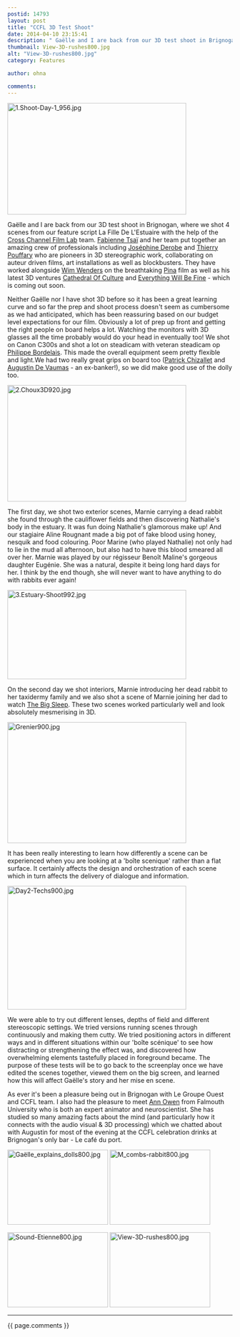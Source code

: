 ```yaml
---
postid: 14793
layout: post
title: "CCFL 3D Test Shoot"
date: 2014-04-10 23:15:41
description: " Gaëlle and I are back from our 3D test shoot in Brignogan, where we shot 4 scenes from our feature script La Fille De L&#8217;Estuaire with the help of the Cross Channel Film Lab team. Fabienne Tsaï and her&#8230;"
thumbnail: View-3D-rushes800.jpg
alt: "View-3D-rushes800.jpg"
category: Features

author: ohna

comments:
---
```


<p><a href="{{ site.baseurl }}/assets_c/2014/04/1.Shoot-Day-1_956-768.html" onclick="window.open('{{ site.baseurl }}/assets_c/2014/04/1.Shoot-Day-1_956-768.html','popup','width=956,height=599,scrollbars=no,resizable=no,toolbar=no,directories=no,location=no,menubar=no,status=no,left=0,top=0'); return false"><img src="{{ site.baseurl }}/assets_c/2014/04/1.Shoot-Day-1_956-thumb-400x250-768.jpg" width="400" height="250" alt="1.Shoot-Day-1_956.jpg" class="mt-image-none" style="" /></a></p>

<p>Gaëlle and I are back from our 3D test shoot in Brignogan, where we shot 4 scenes from our feature script La Fille De <span class="caps">L'E</span>stuaire with the help of the <a href="http://crosschannelfilmlab.com/">Cross Channel Film Lab</a> team. <a href="http://crosschannelfilmlab.com/fabienne-tsai/">Fabienne Tsaï</a> and her team put together an amazing crew of professionals including <a href="http://lemag3d.orange.fr/le-guide/guide-la-3d-comment-ca-marche/chapitre-3-des-professionnels-a-votre-secours/profession-stereographe-josephine-derobe/">Joséphine Derobe</a> and <a href="http://en.unifrance.org/directories/person/384374/thierry-pouffary">Thierry Pouffary</a> who are pioneers in 3D stereographic work, collaborating on auteur driven films, art installations as well as blockbusters. They have worked alongside <a href="http://www.wim-wenders.com/">Wim Wenders</a> on the breathtaking <a href="http://www.imdb.com/title/tt1440266/?ref_=nm_flmg_dr_4">Pina</a> film as well as his latest 3D ventures <a href="http://www.berlinale.de/en/archiv/jahresarchive/2014/02_programm_2014/02_Filmdatenblatt_2014_20148258.php#tab=video25">Cathedral Of Culture</a> and <a href="http://www.imdb.com/title/tt1707380/?ref_=nm_flmg_dr_1">Everything Will Be Fine</a> - which is coming out soon.</p>



<p>Neither Gaëlle nor I have shot 3D before so it has been a great learning curve and so far the prep and shoot process doesn't seem as cumbersome as we had anticipated, which has been reassuring based on our budget level expectations for our film. Obviously a lot of prep up front and getting the right people on board helps a lot. Watching the monitors with 3D glasses all the time probably would do your head in eventually too! We shot on Canon <span class="caps">C300</span>s and shot a lot on steadicam with veteran steadicam op <a href="https://www.youtube.com/watch?v=Nj9cTBqMjWY">Philippe Bordelais</a>. This made the overall equipment seem pretty flexible and light.We had two really great grips on board too (<a href="http://www.imdb.com/name/nm1006723/?ref_=fn_al_nm_1">Patrick Chizallet</a> and <a href="http://www.imdb.com/name/nm5304993/">Augustin De Vaumas</a> - an ex-banker!), so we did make good use of the dolly too. </p>

<p><a href="{{ site.baseurl }}/assets_c/2014/04/2.Choux3D920-771.html" onclick="window.open('{{ site.baseurl }}/assets_c/2014/04/2.Choux3D920-771.html','popup','width=920,height=602,scrollbars=no,resizable=no,toolbar=no,directories=no,location=no,menubar=no,status=no,left=0,top=0'); return false"><img src="{{ site.baseurl }}/assets_c/2014/04/2.Choux3D920-thumb-400x261-771.jpg" width="400" height="261" alt="2.Choux3D920.jpg" class="mt-image-none" style="" /></a></p>

<p>The first day, we shot two exterior scenes, Marnie carrying a dead rabbit she found through the cauliflower fields and then discovering Nathalie's body in the estuary. It was fun doing Nathalie's glamorous make up! And our stagiaire Aline Rougnant made a big pot of fake blood using honey, nesquik and food colouring. Poor Marine (who played Nathalie) not only had to lie in the mud all afternoon, but also had to have this blood smeared all over her. Marnie was played by our régisseur Benoît Maline's gorgeous daughter Eugénie. She was a natural, despite it being long hard days for her. I think by the end though, she will never want to have anything to do with rabbits ever again!</p>

<p><a href="{{ site.baseurl }}/assets_c/2014/04/3.Estuary-Shoot992-774.html" onclick="window.open('{{ site.baseurl }}/assets_c/2014/04/3.Estuary-Shoot992-774.html','popup','width=992,height=496,scrollbars=no,resizable=no,toolbar=no,directories=no,location=no,menubar=no,status=no,left=0,top=0'); return false"><img src="{{ site.baseurl }}/assets_c/2014/04/3.Estuary-Shoot992-thumb-400x200-774.jpg" width="400" height="200" alt="3.Estuary-Shoot992.jpg" class="mt-image-none" style="" /></a></p>

<p>On the second day we shot interiors, Marnie introducing her dead rabbit to her taxidermy family and we also shot a scene of Marnie joining her dad to watch <a href="http://en.wikipedia.org/wiki/The_Big_Sleep_%281946_film%29">The Big Sleep</a>. These two scenes worked particularly well and look absolutely mesmerising in 3D. </p>

<p><a href="{{ site.baseurl }}/assets_c/2014/04/Grenier900-778.html" onclick="window.open('{{ site.baseurl }}/assets_c/2014/04/Grenier900-778.html','popup','width=900,height=611,scrollbars=no,resizable=no,toolbar=no,directories=no,location=no,menubar=no,status=no,left=0,top=0'); return false"><img src="{{ site.baseurl }}/assets_c/2014/04/Grenier900-thumb-400x271-778.jpg" width="400" height="271" alt="Grenier900.jpg" class="mt-image-none" style="" /></a> </p>

<p>It has been really interesting to learn how differently a scene can be experienced when you are looking at a 'boîte scenique' rather than a flat surface. It certainly affects the design and orchestration of each scene which in turn affects the delivery of dialogue and information.</p>

<p><a href="{{ site.baseurl }}/assets_c/2014/04/Day2-Techs900-781.html" onclick="window.open('{{ site.baseurl }}/assets_c/2014/04/Day2-Techs900-781.html','popup','width=900,height=624,scrollbars=no,resizable=no,toolbar=no,directories=no,location=no,menubar=no,status=no,left=0,top=0'); return false"><img src="{{ site.baseurl }}/assets_c/2014/04/Day2-Techs900-thumb-400x277-781.jpg" width="400" height="277" alt="Day2-Techs900.jpg" class="mt-image-none" style="" /></a></p>

<p>We were able to try out different lenses, depths of field and different stereoscopic settings. We tried versions running scenes through continuously and making them cutty. We tried positioning actors in different ways and in different situations within our 'boîte scénique' to see how distracting or strengthening the effect was, and discovered how overwhelming elements tastefully placed in foreground became. The purpose of these tests will be to go back to the screenplay once we have edited the scenes together, viewed them on the big screen, and learned how this will affect Gaëlle's story and her mise en scene. </p>

<p>As ever it's been a pleasure being out in Brignogan with Le Groupe Ouest and <span class="caps">CCFL </span>team. I also had the pleasure to meet <a href="http://www.linkedin.com/profile/view?id=43425521&amp;authType=NAME_SEARCH&amp;authToken=foia&amp;locale=en_US&amp;srchid=344476541397587783536&amp;srchindex=1&amp;srchtotal=80&amp;trk=vsrp_people_res_name&amp;trkInfo=VSRPsearchId%3A344476541397587783536%2CVSRPtargetId%3A43425521%2CVSRPcmpt%3Aprimary">Ann Owen</a> from Falmouth University who is both an expert animator and neuroscientist. She has studied so many amazing facts about the mind (and particularly how it connects with the audio visual &amp; 3D processing) which we chatted about with Augustin for most of the evening at the <span class="caps">CCFL </span>celebration drinks at Brignogan's only bar - Le café du port. </p>

<p><a href="{{ site.baseurl }}/assets_c/2014/04/Gaëlle_explains_dolls800-784.html" onclick="window.open('{{ site.baseurl }}/assets_c/2014/04/Gaëlle_explains_dolls800-784.html','popup','width=800,height=598,scrollbars=no,resizable=no,toolbar=no,directories=no,location=no,menubar=no,status=no,left=0,top=0'); return false"><img src="{{ site.baseurl }}/assets_c/2014/04/Gaëlle_explains_dolls800-thumb-225x168-784.jpg" width="225" height="168" alt="Gaëlle_explains_dolls800.jpg" class="mt-image-none" style="" /></a> <a href="{{ site.baseurl }}/assets_c/2014/04/M_combs-rabbit800-787.html" onclick="window.open('{{ site.baseurl }}/assets_c/2014/04/M_combs-rabbit800-787.html','popup','width=800,height=598,scrollbars=no,resizable=no,toolbar=no,directories=no,location=no,menubar=no,status=no,left=0,top=0'); return false"><img src="{{ site.baseurl }}/assets_c/2014/04/M_combs-rabbit800-thumb-225x168-787.jpg" width="225" height="168" alt="M_combs-rabbit800.jpg" class="mt-image-none" style="" /></a></p>

<p><a href="{{ site.baseurl }}/assets_c/2014/04/Sound-Etienne800-796.html" onclick="window.open('{{ site.baseurl }}/assets_c/2014/04/Sound-Etienne800-796.html','popup','width=800,height=598,scrollbars=no,resizable=no,toolbar=no,directories=no,location=no,menubar=no,status=no,left=0,top=0'); return false"><img src="{{ site.baseurl }}/assets_c/2014/04/Sound-Etienne800-thumb-225x168-796.jpg" width="225" height="168" alt="Sound-Etienne800.jpg" class="mt-image-none" style="" /></a> <a href="{{ site.baseurl }}/assets_c/2014/04/View-3D-rushes800-799.html" onclick="window.open('{{ site.baseurl }}/assets_c/2014/04/View-3D-rushes800-799.html','popup','width=800,height=598,scrollbars=no,resizable=no,toolbar=no,directories=no,location=no,menubar=no,status=no,left=0,top=0'); return false"><img src="{{ site.baseurl }}/assets_c/2014/04/View-3D-rushes800-thumb-225x168-799.jpg" width="225" height="168" alt="View-3D-rushes800.jpg" class="mt-image-none" style="" /></a></p>

<hr>

{{ page.comments }}


